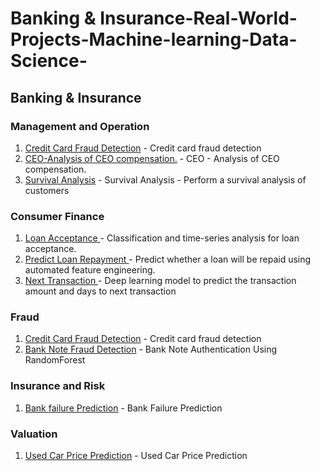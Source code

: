 # Banking & Insurance-Real-World-Projects-Machine-learning-Data-Science-

<h2>Banking & Insurance</h2>




<h3>Management and Operation</h3>



1. [Credit Card Fraud Detection](https://github.com/mohansharma077/-Fraud-Detection-On-Credit-Card-Transactions) - Credit card fraud detection<br/>
2. [CEO-Analysis of CEO compensation.](https://github.com/mohansharma077/-Fraud-Detection-On-Credit-Card-Transactions) - CEO - Analysis of CEO compensation.<br/>
3. [Survival Analysis](https://github.com/mohansharma077/-Fraud-Detection-On-Credit-Card-Transactions) - Survival Analysis - Perform a survival analysis of customers<br/>



<h3>Consumer Finance</h3>


1. [Loan Acceptance ](https://github.com/mohansharma077/-Fraud-Detection-On-Credit-Card-Transactions) -  Classification and time-series analysis for loan acceptance.<br/>
2. [Predict Loan Repayment ](https://github.com/mohansharma077/-Fraud-Detection-On-Credit-Card-Transactions) -  Predict whether a loan will be repaid using automated feature engineering.<br/>
3. [Next Transaction ](https://github.com/mohansharma077/-Fraud-Detection-On-Credit-Card-Transactions) - Deep learning model to predict the transaction amount and days to next transaction<br/>


<h3>Fraud</h3>

1. [Credit Card Fraud Detection](https://github.com/mohansharma077/-Fraud-Detection-On-Credit-Card-Transactions) - Credit card fraud detection<br/>
2. [Bank Note Fraud Detection](https://github.com/mohansharma077/Bank-Note-Fraud-Detection-using-Random-Forest-Classifier) -  Bank Note Authentication Using RandomForest<br/>
<h3>Insurance and Risk</h3>

1. [Bank failure Prediction](https://github.com/mohansharma077/Bank-Failure-Prediction/tree/main) - Bank Failure Prediction<br/>


<h3>Valuation</h3>

1. [Used Car Price Prediction](https://github.com/mohansharma077/Used-Car-Price-prediction-/tree/main) - Used Car Price Prediction 
